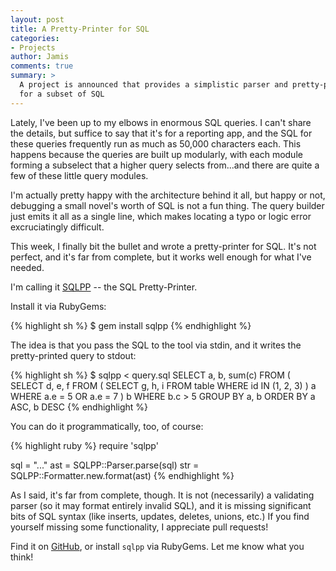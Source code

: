 ```yaml
---
layout: post
title: A Pretty-Printer for SQL
categories:
- Projects
author: Jamis
comments: true
summary: >
  A project is announced that provides a simplistic parser and pretty-printer
  for a subset of SQL
---
```


Lately, I've been up to my elbows in enormous SQL queries. I can't share the details, but suffice to say that it's for a reporting app, and the SQL for these queries frequently run as much as 50,000 characters each. This happens because the queries are built up modularly, with each module forming a subselect that a higher query selects from...and there are quite a few of these little query modules.

I'm actually pretty happy with the architecture behind it all, but happy or not, debugging a small novel's worth of SQL is not a fun thing. The query builder just emits it all as a single line, which makes locating a typo or logic error excruciatingly difficult.

This week, I finally bit the bullet and wrote a pretty-printer for SQL. It's not perfect, and it's far from complete, but it works well enough for what I've needed.

I'm calling it [SQLPP](http://github.com/jamis/sqlpp) -- the SQL Pretty-Printer.

Install it via RubyGems:

{% highlight sh %}
$ gem install sqlpp
{% endhighlight %}

The idea is that you pass the SQL to the tool via stdin, and it writes the pretty-printed query to stdout:

{% highlight sh %}
$ sqlpp < query.sql
SELECT a, b, sum(c)
FROM (
  SELECT d, e, f
  FROM (
    SELECT g, h, i
    FROM table
    WHERE id IN (1, 2, 3)
  ) a
  WHERE a.e = 5
  OR a.e = 7
) b
WHERE b.c > 5
GROUP BY a, b
ORDER BY a ASC, b DESC
{% endhighlight %}

You can do it programmatically, too, of course:

{% highlight ruby %}
require 'sqlpp'

sql = "..."
ast = SQLPP::Parser.parse(sql)
str = SQLPP::Formatter.new.format(ast)
{% endhighlight %}

As I said, it's far from complete, though. It is not (necessarily) a validating parser (so it may format entirely invalid SQL), and it is missing significant bits of SQL syntax (like inserts, updates, deletes, unions, etc.) If you find yourself missing some functionality, I appreciate pull requests!

Find it on [GitHub](http://github.com/jamis/sqlpp), or install `sqlpp` via RubyGems. Let me know what you think!
